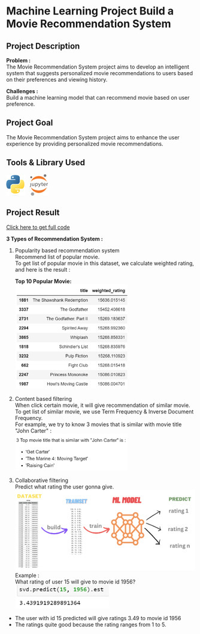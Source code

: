 # Machine Learning Project Build a Movie Recommendation System

## Project Description

**Problem :**  
The Movie Recommendation System project aims to develop an intelligent system that suggests personalized movie recommendations to users based on their preferences and viewing history.

**Challenges :**  
Build a machine learning model that can recommend movie based on user preference.

## Project Goal

The Movie Recommendation System project aims to enhance the user experience by providing personalized movie recommendations.

## Tools & Library Used

[<img src="./image/python-logo-2.png" alt="python-logo" width="50"/>](https://www.python.org/) &nbsp;
[<img src="./image/jupyter-logo.png" alt="jupyter-logo" width="50"/>](https://jupyter.org/) &nbsp;

## Project Result

[Click here to get full code](https://github.com/nickenshidqia/Build_a_Movie_Recommendation_System/blob/3b69fed8cfddc6ce7a44df75f10eb3633f117d87/Movie%20recommendation%20system.ipynb)

**3 Types of Recommendation System :**

1. Popularity based recommendation system  
   Recommend list of popular movie.  
   To get list of popular movie in this dataset, we calculate weighted rating, and here is the result :

   **Top 10 Popular Movie:**  
    <img src="./image/movie.png" alt="" width = "300"/>

2. Content based filtering  
   When click certain movie, it will give recommendation of similar movie.  
   To get list of similar movie, we use Term Frequency & Inverse Document Frequency.  
   For example, we try to know 3 movies that is similar with movie title "John Carter" :  
   <img src="./image/movie2.png" alt="" width = "300"/>
3. Collaborative filtering  
   Predict what rating the user gonna give.  
   <img src="./image/ML+Process.png" alt="" width = "600"/>
   Example :  
    What rating of user 15 will give to movie id 1956?  
    <img src="./image/movie3.png" alt="" width = "250"/>

- The user with id 15 predicted will give ratings 3.49 to movie id 1956
- The ratings quite good because the rating ranges from 1 to 5.

